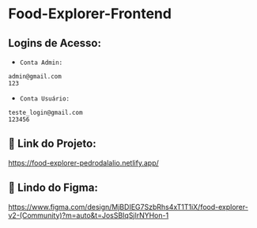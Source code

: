 # Food-Explorer-Frontend

## Logins de Acesso:

- `Conta Admin:`
```
admin@gmail.com
123
```

- `Conta Usuário:`
```
teste_login@gmail.com
123456
```

## 🔗 Link do Projeto:
https://food-explorer-pedrodalalio.netlify.app/

## 🔗 Lindo do Figma:
https://www.figma.com/design/MjBDIEG7SzbRhs4xT1T1iX/food-explorer-v2-(Community)?m=auto&t=JosSBIqSjlrNYHon-1

